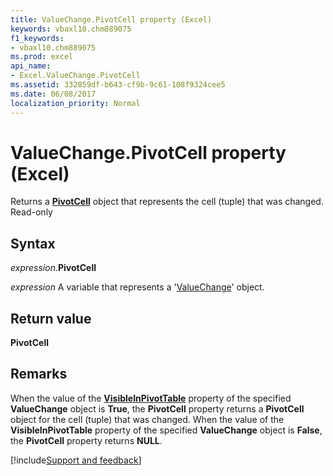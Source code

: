 ```yaml
---
title: ValueChange.PivotCell property (Excel)
keywords: vbaxl10.chm889075
f1_keywords:
- vbaxl10.chm889075
ms.prod: excel
api_name:
- Excel.ValueChange.PivotCell
ms.assetid: 332859df-b643-cf9b-9c61-108f9324cee5
ms.date: 06/08/2017
localization_priority: Normal
---
```



# ValueChange.PivotCell property (Excel)

Returns a  **[PivotCell](Excel.PivotCell.md)** object that represents the cell (tuple) that was changed. Read-only


## Syntax

_expression_.**PivotCell**

_expression_ A variable that represents a '[ValueChange](Excel.ValueChange.md)' object.


## Return value

 **PivotCell**


## Remarks

When the value of the  **[VisibleInPivotTable](Excel.ValueChange.VisibleInPivotTable.md)** property of the specified **ValueChange** object is **True**, the **PivotCell** property returns a **PivotCell** object for the cell (tuple) that was changed. When the value of the **VisibleInPivotTable** property of the specified **ValueChange** object is **False**, the **PivotCell** property returns **NULL**.

[!include[Support and feedback](~/includes/feedback-boilerplate.md)]